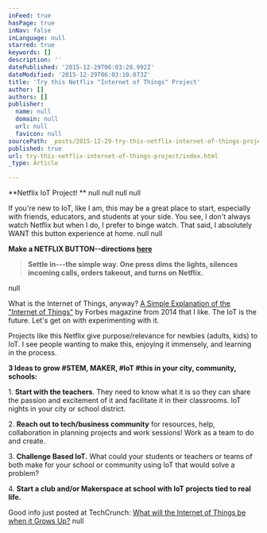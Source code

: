 ```yaml
---
inFeed: true
hasPage: true
inNav: false
inLanguage: null
starred: true
keywords: []
description: ''
datePublished: '2015-12-29T06:03:28.992Z'
dateModified: '2015-12-29T06:03:10.073Z'
title: 'Try this Netflix "Internet of Things" Project'
author: []
authors: []
publisher:
  name: null
  domain: null
  url: null
  favicon: null
sourcePath: _posts/2015-12-29-try-this-netflix-internet-of-things-project.md
published: true
url: try-this-netflix-internet-of-things-project/index.html
_type: Article

---
```

**Netflix IoT Project! **[][0]
null
null
null
null

If you're new to IoT, like I am, this may be a great place to start, especially with friends, educators, and students at your side. You see, I don't always watch Netflix but when I do, I prefer to binge watch. That said, I absolutely WANT this button experience at home. null
null

**Make a NETFLIX BUTTON--directions [here][1]**

> **Settle in---the simple way. One press dims the lights, silences incoming calls, orders takeout, and turns on Netflix.**

null

What is the Internet of Things, anyway? [A Simple Explanation of the "Internet of Things"][2] by Forbes magazine from 2014 that I like. The IoT is the future. Let's get on with experimenting with it.

Projects like this Netflix give purpose/relevance for newbies (adults, kids) to IoT[‬][3]. I see people wanting to make this, enjoying it immensely, and learning in the process. 

[][3]

**3 Ideas to grow \#STEM, MAKER, \#IoT \#this in your city, community, schools:**

1\. **Start with the teachers**. They need to know what it is so they can share the passion and excitement of it and facilitate it in their classrooms. IoT nights in your city or school district. [][4]

2\. **Reach out to tech/business community** for resources, help, collaboration in planning projects and work sessions! Work as a team to do and create.

3\. **Challenge Based IoT.** What could your students or teachers or teams of both make for your school or community using IoT that would solve a problem? 

4\. **Start a club and/or Makerspace at school with IoT projects tied to real life.**

Good info just posted at TechCrunch: [What will the Internet of Things be when it Grows Up?][5]
null

[0]: https://www.facebook.com/hashtag/maker?source=feed_text&story_id=10206547125974926
[1]: http://makeit.netflix.com/the-switch
[2]: http://www.forbes.com/sites/jacobmorgan/2014/05/13/simple-explanation-internet-things-that-anyone-can-understand/
[3]: https://www.facebook.com/hashtag/iot?source=feed_text&story_id=10206547125974926
[4]: https://www.facebook.com/hashtag/breakoutedu?source=feed_text&story_id=10206547125974926
[5]: http://techcrunch.com/2015/12/28/what-will-the-iot-be-when-it-grows-up/